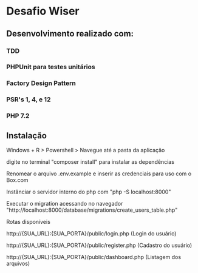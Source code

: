 # Desafio Wiser

## Desenvolvimento realizado com: 
### TDD
### PHPUnit para testes unitários
### Factory Design Pattern
### PSR's 1, 4, e 12
### PHP 7.2

## Instalação

Windows + R > Powershell > Navegue até a pasta da aplicação

digite no terminal "composer install" para instalar as dependências

Renomear o arquivo .env.example e inserir as credenciais para uso com o Box.com

Instânciar o servidor interno do php com "php -S localhost:8000"

Executar o migration acessando no navegador "http://localhost:8000/database/migrations/create_users_table.php"

Rotas disponíveis

http://{SUA_URL}:{SUA_PORTA}/public/login.php (Login do usuário)

http://{SUA_URL}:{SUA_PORTA}/public/register.php (Cadastro do usuário)

http://{SUA_URL}:{SUA_PORTA}/public/dashboard.php (Listagem dos arquivos)